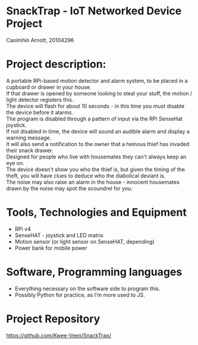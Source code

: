# SnackTrap - IoT Networked Device Project
Caoimhín Arnott, 20104296

# Project description:

A portable RPi-based motion detector and alarm system, to be placed in a cupboard or drawer in your house.<br>
If that drawer is opened by someone looking to steal your stuff, the motion / light detector registers this. <br>
The device will flash for about 10 seconds - in this time you must disable the device before it alarms.<br>
The program is disabled through a pattern of input via the RPi SenseHat joystick.<br>
If not disabled in time, the device will sound an audible alarm and display a warning message. <br>
It will also send a notification to the owner that a heinous thief has invaded their snack drawer.<br>
Designed for people who live with housemates they can't always keep an eye on.<br>
The device doesn't show you who the thief is, but given the timing of the theft, you will have clues to deduce who the diabolical deviant is. <br>
The noise may also raise an alarm in the house - innocent housemates drawn by the noise may spot the scoundrel for you.<br>

# Tools, Technologies and Equipment
<ul>
  <li> RPi v4
  <li> SenseHAT - joystick and LED matrix
  <li> Motion sensor (or light sensor on SenseHAT, depending)
  <li> Power bank for mobile power
</ul>
  
# Software, Programming languages
<ul>
  <li> Everything necessary on the software side to program this. 
  <li> Possibly Python for practice, as I'm more used to JS.
</ul>

# Project Repository

https://github.com/Kwee-Veen/SnackTrap/
